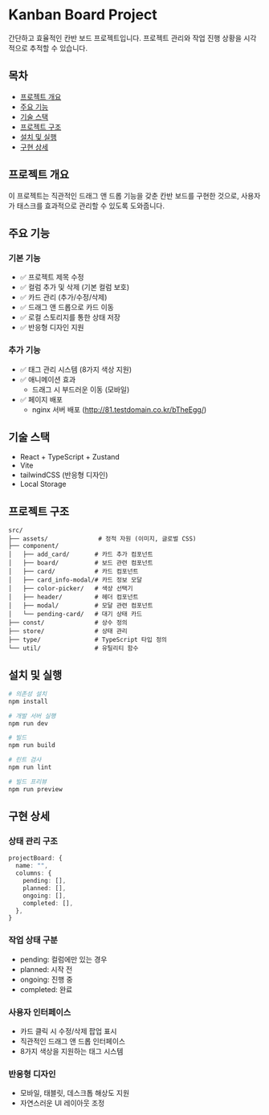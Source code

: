 # Kanban Board Project

간단하고 효율적인 칸반 보드 프로젝트입니다. 프로젝트 관리와 작업 진행 상황을 시각적으로 추적할 수 있습니다.

## 목차

- [프로젝트 개요](#프로젝트-개요)
- [주요 기능](#주요-기능)
- [기술 스택](#기술-스택)
- [프로젝트 구조](#프로젝트-구조)
- [설치 및 실행](#설치-및-실행)
- [구현 상세](#구현-상세)

## 프로젝트 개요

이 프로젝트는 직관적인 드래그 앤 드롭 기능을 갖춘 칸반 보드를 구현한 것으로, 사용자가 태스크를 효과적으로 관리할 수 있도록 도와줍니다.

## 주요 기능

### 기본 기능

- ✅ 프로젝트 제목 수정
- ✅ 컬럼 추가 및 삭제 (기본 컬럼 보호)
- ✅ 카드 관리 (추가/수정/삭제)
- ✅ 드래그 앤 드롭으로 카드 이동
- ✅ 로컬 스토리지를 통한 상태 저장
- ✅ 반응형 디자인 지원

### 추가 기능

- ✅ 태그 관리 시스템 (8가지 색상 지원)
- ✅ 애니메이션 효과
  - 드래그 시 부드러운 이동 (모바일)
- ✅ 페이지 배포
  - nginx 서버 배포 (http://81.testdomain.co.kr/bTheEgg/)

## 기술 스택

- React + TypeScript + Zustand
- Vite
- tailwindCSS (반응형 디자인)
- Local Storage

## 프로젝트 구조

```
src/
├── assets/              # 정적 자원 (이미지, 글로벌 CSS)
├── component/
│   ├── add_card/       # 카드 추가 컴포넌트
│   ├── board/          # 보드 관련 컴포넌트
│   ├── card/           # 카드 컴포넌트
│   ├── card_info-modal/# 카드 정보 모달
│   ├── color-picker/   # 색상 선택기
│   ├── header/         # 헤더 컴포넌트
│   ├── modal/          # 모달 관련 컴포넌트
│   └── pending-card/   # 대기 상태 카드
├── const/              # 상수 정의
├── store/              # 상태 관리
├── type/               # TypeScript 타입 정의
└── util/               # 유틸리티 함수
```

## 설치 및 실행

```bash
# 의존성 설치
npm install

# 개발 서버 실행
npm run dev

# 빌드
npm run build

# 린트 검사
npm run lint

# 빌드 프리뷰
npm run preview
```

## 구현 상세

### 상태 관리 구조

```typescript
projectBoard: {
  name: "",
  columns: {
    pending: [],
    planned: [],
    ongoing: [],
    completed: [],
  },
}
```

### 작업 상태 구분

- pending: 컬럼에만 있는 경우
- planned: 시작 전
- ongoing: 진행 중
- completed: 완료

### 사용자 인터페이스

- 카드 클릭 시 수정/삭제 팝업 표시
- 직관적인 드래그 앤 드롭 인터페이스
- 8가지 색상을 지원하는 태그 시스템

### 반응형 디자인

- 모바일, 태블릿, 데스크톱 해상도 지원
- 자연스러운 UI 레이아웃 조정

